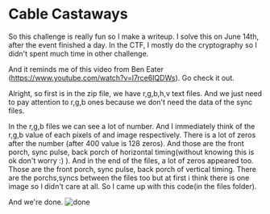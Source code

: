 # Cable Castaways
So this challenge is really fun so I make a writeup. I solve this on June 14th, after the event finished a day. In the CTF, I mostly do the cryptography so I didn't spent much time in other challenge.

And it reminds me of this video from Ben Eater (https://www.youtube.com/watch?v=l7rce6IQDWs). Go check it out.

Alright, so first is in the zip file, we have r,g,b,h,v text files. And we just need to pay attention to r,g,b ones because we don't need the data of the sync files.

In the r,g,b files we can see a lot of number. And I immediately think of the r,g,b value of each pixels of and image respectively. There is a lot of zeros after the number (after 400 value is 128 zeros). And those are the front porch, sync pulse, back porch of horizontal timing(without knowing this is ok don't worry :) ). And in the end of the files, a lot of zeros appeared too. Those are the front porch, sync pulse, back porch of vertical timing. There are the porchs,syncs between the files too but at first i think there is one image so I didn't care at all. So I came up with this code(in the files folder).

And we're done.
![done]()
